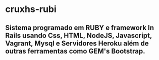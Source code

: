 # cruxhs-rubi
## Sistema programado em RUBY e framework In Rails usando Css, HTML, NodeJS, Javascript, Vagrant, Mysql e Servidores Heroku além de outras ferramentas como GEM's Bootstrap.

